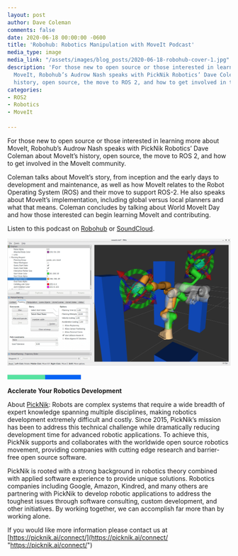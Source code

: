 ```yaml
---
layout: post
author: Dave Coleman
comments: false
date: 2020-06-18 00:00:00 -0600
title: 'Robohub: Robotics Manipulation with MoveIt Podcast'
media_type: image
media_link: "/assets/images/blog_posts/2020-06-18-robohub-cover-1.jpg"
description: 'For those new to open source or those interested in learning more about
  MoveIt, Robohub’s Audrow Nash speaks with PickNik Robotics’ Dave Coleman about MoveIt’s
  history, open source, the move to ROS 2, and how to get involved in the MoveIt community. '
categories:
- ROS2
- Robotics
- MoveIt

---
```

For those new to open source or those interested in learning more about MoveIt, Robohub’s Audrow Nash speaks with PickNik Robotics’ Dave Coleman about MoveIt’s history, open source, the move to ROS 2, and how to get involved in the MoveIt community.

Coleman talks about MoveIt’s story, from inception and the early days to development and maintenance, as well as how MoveIt relates to the Robot Operating System (ROS) and their move to support ROS-2. He also speaks about MoveIt’s implementation, including global versus local planners and what that means. Coleman concludes by talking about World MoveIt Day and how those interested can begin learning MoveIt and contributing.

Listen to this podcast on [Robohub](https://robohub.org/robotics-manipulation-with-moveit/) or [SoundCloud](https://soundcloud.com/robohubpodcast/robotics-manipulation-with-moveit).

![](/assets/images/blog_posts/2020-06-18-robohub-podcast.png)

![](/assets/images/blog_posts/line.png)

**Acclerate Your Robotics Development**

About [PickNik](https://picknik.ai/): Robots are complex systems that require a wide breadth of expert knowledge spanning multiple disciplines, making robotics development extremely difficult and costly. Since 2015, PickNik’s mission has been to address this technical challenge while dramatically reducing development time for advanced robotic applications. To achieve this, PickNik supports and collaborates with the worldwide open source robotics movement, providing companies with cutting edge research and barrier-free open source software.

PickNik is rooted with a strong background in robotics theory combined with applied software experience to provide unique solutions. Robotics companies including Google, Amazon, Kindred, and many others are partnering with PickNik to develop robotic applications to address the toughest issues through software consulting, custom development, and other initiatives. By working together, we can accomplish far more than by working alone.

If you would like more information please contact us at [https://picknik.ai/connect/](https://picknik.ai/connect/ "https://picknik.ai/connect/")